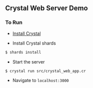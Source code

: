 ## Crystal Web Server Demo

### To Run

* [Install Crystal](https://crystal-lang.org/docs/installation)

* Install Crystal shards

```sh
$ shards install
```

* Start the server

```sh
$ crystal run src/crystal_web_app.cr
```

* Navigate to `localhost:3000`
